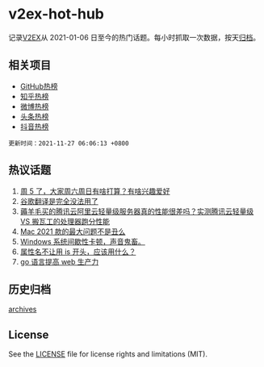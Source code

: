# v2ex-hot-hub

 记录[V2EX](https://www.v2ex.com/)从 2021-01-06 日至今的热门话题。每小时抓取一次数据，按天[归档](archives)。
 
 ## 相关项目

- [GitHub热榜](https://github.com/lonnyzhang423/github-hot-hub)
- [知乎热榜](https://github.com/lonnyzhang423/zhihu-hot-hub)
- [微博热榜](https://github.com/lonnyzhang423/weibo-hot-hub)
- [头条热榜](https://github.com/lonnyzhang423/toutiao-hot-hub)
- [抖音热榜](https://github.com/lonnyzhang423/douyin-hot-hub)


 `更新时间：2021-11-27 06:06:13 +0800`

## 热议话题

1. [周 5 了，大家周六周日有啥打算？有啥兴趣爱好](https://www.v2ex.com/t/818055)
1. [谷歌翻译是完全没法用了](https://www.v2ex.com/t/818213)
1. [薅羊毛买的腾讯云阿里云轻量级服务器真的性能很差吗？实测腾讯云轻量级 VS 搬瓦工的处理器跑分性能](https://www.v2ex.com/t/818105)
1. [Mac 2021 款的最大问题不是丑么](https://www.v2ex.com/t/818198)
1. [Windows 系统间歇性卡顿，声音鬼畜。](https://www.v2ex.com/t/818084)
1. [属性名不让用 is 开头，应该用什么？](https://www.v2ex.com/t/818150)
1. [go 语言提高 web 生产力](https://www.v2ex.com/t/818157)

## 历史归档

[archives](archives)

## License

See the [LICENSE](LICENSE) file for license rights and limitations (MIT).
